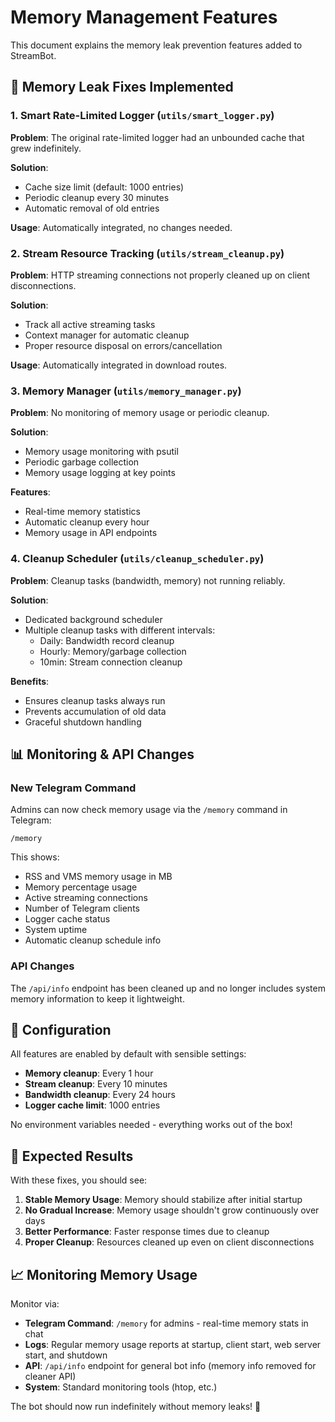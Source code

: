 # Memory Management Features

This document explains the memory leak prevention features added to StreamBot.

## 🧠 Memory Leak Fixes Implemented

### 1. Smart Rate-Limited Logger (`utils/smart_logger.py`)
**Problem**: The original rate-limited logger had an unbounded cache that grew indefinitely.

**Solution**: 
- Cache size limit (default: 1000 entries)
- Periodic cleanup every 30 minutes
- Automatic removal of old entries

**Usage**: Automatically integrated, no changes needed.

### 2. Stream Resource Tracking (`utils/stream_cleanup.py`)
**Problem**: HTTP streaming connections not properly cleaned up on client disconnections.

**Solution**:
- Track all active streaming tasks
- Context manager for automatic cleanup
- Proper resource disposal on errors/cancellation

**Usage**: Automatically integrated in download routes.

### 3. Memory Manager (`utils/memory_manager.py`)
**Problem**: No monitoring of memory usage or periodic cleanup.

**Solution**:
- Memory usage monitoring with psutil
- Periodic garbage collection
- Memory usage logging at key points

**Features**:
- Real-time memory statistics
- Automatic cleanup every hour
- Memory usage in API endpoints

### 4. Cleanup Scheduler (`utils/cleanup_scheduler.py`)
**Problem**: Cleanup tasks (bandwidth, memory) not running reliably.

**Solution**:
- Dedicated background scheduler
- Multiple cleanup tasks with different intervals:
  - Daily: Bandwidth record cleanup
  - Hourly: Memory/garbage collection
  - 10min: Stream connection cleanup

**Benefits**:
- Ensures cleanup tasks always run
- Prevents accumulation of old data
- Graceful shutdown handling

## 📊 Monitoring & API Changes

### New Telegram Command
Admins can now check memory usage via the `/memory` command in Telegram:

```
/memory
```

This shows:
- RSS and VMS memory usage in MB
- Memory percentage usage
- Active streaming connections
- Number of Telegram clients
- Logger cache status
- System uptime
- Automatic cleanup schedule info

### API Changes
The `/api/info` endpoint has been cleaned up and no longer includes system memory information to keep it lightweight.

## 🔧 Configuration

All features are enabled by default with sensible settings:

- **Memory cleanup**: Every 1 hour
- **Stream cleanup**: Every 10 minutes  
- **Bandwidth cleanup**: Every 24 hours
- **Logger cache limit**: 1000 entries

No environment variables needed - everything works out of the box!

## 🎯 Expected Results

With these fixes, you should see:

1. **Stable Memory Usage**: Memory should stabilize after initial startup
2. **No Gradual Increase**: Memory usage shouldn't grow continuously over days
3. **Better Performance**: Faster response times due to cleanup
4. **Proper Cleanup**: Resources cleaned up even on client disconnections

## 📈 Monitoring Memory Usage

Monitor via:
- **Telegram Command**: `/memory` for admins - real-time memory stats in chat
- **Logs**: Regular memory usage reports at startup, client start, web server start, and shutdown
- **API**: `/api/info` endpoint for general bot info (memory info removed for cleaner API)
- **System**: Standard monitoring tools (htop, etc.)

The bot should now run indefinitely without memory leaks! 🎉 